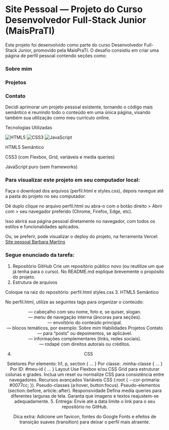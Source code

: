 # Site Pessoal — Projeto do Curso Desenvolvedor Full-Stack Junior (MaisPraTI)
Este projeto foi desenvolvido como parte do curso Desenvolvedor Full-Stack Junior, promovido pela MaisPraTI.
O desafio consistiu em criar uma página de perfil pessoal contendo seções como:

### Sobre mim

### Projetos

### Contato

Decidi aprimorar um projeto pessoal existente, tornando o código mais semântico e reunindo todo o conteúdo em uma única página, visando também sua utilização como meu currículo online.

Tecnologias Utilizadas
<p align="left"> <img src="https://img.shields.io/badge/HTML5-E34F26?logo=html5&logoColor=white" alt="HTML5"> <img src="https://img.shields.io/badge/CSS3-1572B6?logo=css3&logoColor=white" alt="CSS3"> <img src="https://img.shields.io/badge/JavaScript-F7DF1E?logo=javascript&logoColor=black" alt="JavaScript"> </p>
HTML5 Semântico

CSS3 (com Flexbox, Grid, variáveis e media queries)

JavaScript puro (sem frameworks)


### Para visualizar este projeto em seu computador local:

Faça o download dos arquivos (perfil.html e styles.css), depois navegue até a pasta do projeto no seu computador.

Dê duplo clique no arquivo perfil.html ou abra-o com o botão direito > Abrir com > seu navegador preferido (Chrome, Firefox, Edge, etc).

Isso abrirá sua página pessoal diretamente no navegador, com todos os estilos e funcionalidades aplicados.

Ou, se preferir, pode visualizar o deploy do projeto, na ferramenta Vercel:
[Site pessoal Barbara Martins](https://site-pessoal-mais-pra-ti.vercel.app)


### Segue enunciado da tarefa:

1. Repositório GitHub
Crie um repositório público novo (ou reutilize um que já tenha para o curso).
No README.md explique brevemente o propósito do projeto.
2. Estrutura de arquivos

Coloque na raiz do repositório:
perfil.html
styles.css
3. HTML5 Semântico

No perfil.html, utilize as seguintes tags para organizar o conteúdo:

<header> — cabeçalho com seu nome, foto e, se quiser, slogan.
<nav> — menu de navegação interna (âncoras para seções).
<main> — envoltório do conteúdo principal.
<section> — blocos temáticos, por exemplo:
Sobre mim
Habilidades
Projetos
Contato
<article> — para “posts” ou depoimentos, se aplicável.
<aside> — informações complementares (links, redes sociais).
<footer> — rodapé com direitos autorais ou créditos.

4. CSS

Seletores
Por elemento: h1, p, section { … }
Por classe: .minha-classe { … }
Por ID: #meu-id { … }
Layout
Use Flexbox e/ou CSS Grid para estruturar colunas e grades.
Inclua um reset ou normalize CSS para consistência entre navegadores.
Recursos avançados
Variáveis CSS (:root { --cor-primaria: #0077cc; }).
Pseudo-classes (a:hover, button:focus).
Pseudo-elementos (section::before, article::after).
Responsividade
Defina media queries para diferentes larguras de tela.
Garanta que imagens e textos reajustem-se adequadamente.
5. Entrega: Envie até a data limite o link para o seu repositório no GitHub.

Dica extra: Adicione um favicon, fontes do Google Fonts e efeitos de transição suaves (transition) para deixar o perfil mais atraente.
